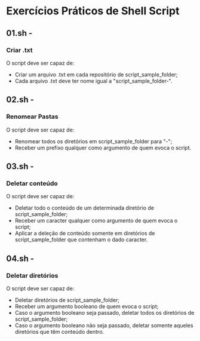 # Exercícios Práticos de Shell Script

## 01.sh - 
### Criar .txt
O script deve ser capaz de:
- Criar um arquivo .txt em cada repositório de script_sample_folder;
- Cada arquivo .txt deve ter nome igual a "script_sample_folder-<nome do folder>".

## 02.sh -
### Renomear Pastas
O script deve ser capaz de:
- Renomear todos os diretórios em script_sample_folder para "<prefixo qualquer>-<nome atual da pasta>";
- Receber um prefixo qualquer como argumento de quem evoca o script.

## 03.sh - 
### Deletar conteúdo
O script deve ser capaz de:
- Deletar todo o conteúdo de um determinada diretório de script_sample_folder;
- Receber um caracter qualquer como argumento de quem evoca o script;
- Aplicar a deleção de conteúdo somente em diretórios de script_sample_folder que contenham o dado caracter.

## 04.sh - 
### Deletar diretórios
O script deve ser capaz de:
- Deletar diretórios de script_sample_folder;
- Receber um argumento booleano de quem evoca o script;
- Caso o argumento booleano seja passado, deletar todos os diretórios de script_sample_folder;
- Caso o argumento booleano não seja passado, deletar somente aqueles diretórios que têm conteúdo dentro.
